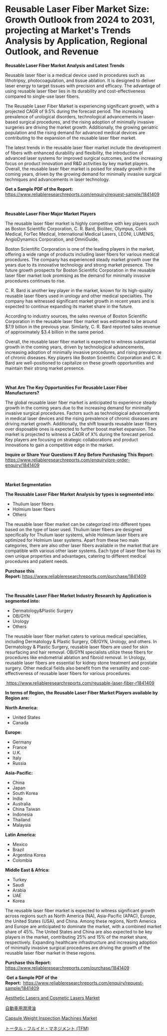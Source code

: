 <p><h1>Reusable Laser Fiber Market Size: Growth Outlook from 2024 to 2031, projecting at Market's Trends Analysis by Application, Regional Outlook, and Revenue</h1></p><p><strong>Reusable Laser Fiber Market Analysis and Latest Trends</strong></p>
<p><p>Reusable laser fiber is a medical device used in procedures such as lithotripsy, photocoagulation, and tissue ablation. It is designed to deliver laser energy to target tissues with precision and efficacy. The advantage of using reusable laser fiber lies in its durability and cost-effectiveness compared to single-use laser fibers.</p><p>The Reusable Laser Fiber Market is experiencing significant growth, with a projected CAGR of 9.5% during the forecast period. The increasing prevalence of urological disorders, technological advancements in laser-based surgical procedures, and the rising adoption of minimally invasive surgeries are driving the market growth. Additionally, the growing geriatric population and the rising demand for advanced medical devices are contributing to the expansion of the reusable laser fiber market.</p><p>The latest trends in the reusable laser fiber market include the development of fibers with enhanced durability and flexibility, the introduction of advanced laser systems for improved surgical outcomes, and the increasing focus on product innovation and R&D activities by key market players. Overall, the reusable laser fiber market is poised for steady growth in the coming years, driven by the growing demand for minimally invasive surgical techniques and advancements in laser technology.</p></p>
<p><strong>Get a Sample PDF of the Report:&nbsp;</strong> <a href="https://www.reliableresearchreports.com/enquiry/request-sample/1841409">https://www.reliableresearchreports.com/enquiry/request-sample/1841409</a></p>
<p>&nbsp;</p>
<p><strong>Reusable Laser Fiber Major Market Players</strong></p>
<p><p>The reusable laser fiber market is highly competitive with key players such as Boston Scientific Corporation, C. R. Bard, Biolitec, Olympus, Cook Medical, ForTec Medical, International Medical Lasers, LEONI, LUMENIS, AngioDynamics Corporation, and OmniGuide.</p><p>Boston Scientific Corporation is one of the leading players in the market, offering a wide range of products including laser fibers for various medical procedures. The company has experienced steady market growth over the years due to its innovative technology and strong market presence. The future growth prospects for Boston Scientific Corporation in the reusable laser fiber market look promising as the demand for minimally invasive procedures continues to rise.</p><p>C. R. Bard is another key player in the market, known for its high-quality reusable laser fibers used in urology and other medical specialties. The company has witnessed significant market growth in recent years and is expected to continue expanding its market share in the future.</p><p>According to industry sources, the sales revenue of Boston Scientific Corporation in the reusable laser fiber market was estimated to be around $7.9 billion in the previous year. Similarly, C. R. Bard reported sales revenue of approximately $3.4 billion in the same period.</p><p>Overall, the reusable laser fiber market is expected to witness substantial growth in the coming years, driven by technological advancements, increasing adoption of minimally invasive procedures, and rising prevalence of chronic diseases. Key players like Boston Scientific Corporation and C. R. Bard are well-positioned to capitalize on these growth opportunities and maintain their strong market presence.</p></p>
<p>&nbsp;</p>
<p><strong>What Are The Key Opportunities For Reusable Laser Fiber Manufacturers?</strong></p>
<p><p>The global reusable laser fiber market is anticipated to experience steady growth in the coming years due to the increasing demand for minimally invasive surgical procedures. Factors such as technological advancements in medical laser devices and the rising prevalence of chronic diseases are driving market growth. Additionally, the shift towards reusable laser fibers over disposable ones is expected to further boost market expansion. The market is projected to witness a CAGR of X% during the forecast period. Key players are focusing on strategic collaborations and product innovations to gain a competitive edge in the market.</p></p>
<p><strong>Inquire or Share Your Questions If Any Before Purchasing This Report:</strong> <a href="https://www.reliableresearchreports.com/enquiry/pre-order-enquiry/1841409">https://www.reliableresearchreports.com/enquiry/pre-order-enquiry/1841409</a></p>
<p>&nbsp;</p>
<p><strong>Market Segmentation</strong></p>
<p><strong>The Reusable Laser Fiber Market Analysis by types is segmented into:</strong></p>
<p><ul><li>Thulium laser fibers</li><li>Holmium laser fibers</li><li>Others</li></ul></p>
<p><p>The reusable laser fiber market can be categorized into different types based on the type of laser used. Thulium laser fibers are designed specifically for Thulium laser systems, while Holmium laser fibers are optimized for Holmium laser systems. Apart from these two main categories, there are also other laser fibers available in the market that are compatible with various other laser systems. Each type of laser fiber has its own unique properties and advantages, catering to different medical procedures and patient needs.</p></p>
<p><strong>Purchase this Report:&nbsp;</strong><a href="https://www.reliableresearchreports.com/purchase/1841409">https://www.reliableresearchreports.com/purchase/1841409</a></p>
<p>&nbsp;</p>
<p><strong>The Reusable Laser Fiber Market Industry Research by Application is segmented into:</strong></p>
<p><ul><li>Dermatology&Plastic Surgery</li><li>OB/GYN</li><li>Urology</li><li>Others</li></ul></p>
<p><p>The reusable laser fiber market caters to various medical specialties, including Dermatology & Plastic Surgery, OB/GYN, Urology, and others. In Dermatology & Plastic Surgery, reusable laser fibers are used for skin resurfacing and hair removal. OB/GYN specialists utilize these fibers for procedures like endometrial ablation and fibroid removal. In Urology, reusable laser fibers are essential for kidney stone treatment and prostate surgery. Other medical fields also benefit from the versatility and cost-effectiveness of reusable laser fibers for various procedures.</p></p>
<p><a href="https://www.reliableresearchreports.com/reusable-laser-fiber-r1841409">&nbsp;https://www.reliableresearchreports.com/reusable-laser-fiber-r1841409</a></p>
<p><strong>In terms of Region, the Reusable Laser Fiber Market Players available by Region are:</strong></p>
<p>
    <p> <strong> North America: </strong>
        <ul>
            <li>United States</li>
            <li>Canada</li>
        </ul>
        </p> 
    <p> <strong> Europe: </strong>
        <ul>
            <li>Germany</li>
            <li>France</li>
            <li>U.K.</li>
            <li>Italy</li>
            <li>Russia</li>
        </ul>
        </p> 
    <p> <strong> Asia-Pacific: </strong>
        <ul>
            <li>China</li>
            <li>Japan</li>
            <li>South Korea</li>
            <li>India</li>
            <li>Australia</li>
            <li>China Taiwan</li>
            <li>Indonesia</li>
            <li>Thailand</li>
            <li>Malaysia</li>
        </ul>
        </p> 
    <p> <strong> Latin America: </strong>
        <ul>
            <li>Mexico</li>
            <li>Brazil</li>
            <li>Argentina Korea</li>
            <li>Colombia</li>
        </ul>
        </p> 
    <p> <strong> Middle East & Africa: </strong>
        <ul>
            <li>Turkey</li>
            <li>Saudi</li>
            <li>Arabia</li>
            <li>UAE</li>
            <li>Korea</li>
        </ul>
    </p>
    </p>
<p><p>The reusable laser fiber market is expected to witness significant growth across regions such as North America (NA), Asia-Pacific (APAC), Europe, the United States (USA), and China. Among these regions, North America and Europe are anticipated to dominate the market, with a combined market share of 45%. The United States and China are also expected to be key players in the market, contributing 25% and 15% of the market share, respectively. Expanding healthcare infrastructure and increasing adoption of minimally invasive surgical procedures are driving the growth of the reusable laser fiber market in these regions.</p></p>
<p><strong>Purchase this Report: </strong><a href="https://www.reliableresearchreports.com/purchase/1841409">https://www.reliableresearchreports.com/purchase/1841409</a></p>
<p>&nbsp;<strong>Get a Sample PDF of the Report:&nbsp;&nbsp;</strong><a href="https://www.reliableresearchreports.com/enquiry/request-sample/1841409">https://www.reliableresearchreports.com/enquiry/request-sample/1841409</a></p>
<p><strong></strong></p>
<p><p><a href="https://github.com/caominhtri712020/Market-Research-Report-List-1/blob/main/aesthetic-lasers-and-cosmetic-lasers-market.md">Aesthetic Lasers and Cosmetic Lasers Market</a></p><p><a href="https://github.com/DeonBoer2023/Market-Research-Report-List-2/blob/main/4504365169789.md">自動車用潤滑油</a></p><p><a href="https://github.com/RichRobinson5/Market-Research-Report-List-5/blob/main/capsule-weight-inspection-machines-market.md">Capsule Weight Inspection Machines Market</a></p><p><a href="https://github.com/dawson566/Market-Research-Report-List-2/blob/main/1814774169788.md">トータル・フルイド・マネジメント (TFM)</a></p></p>